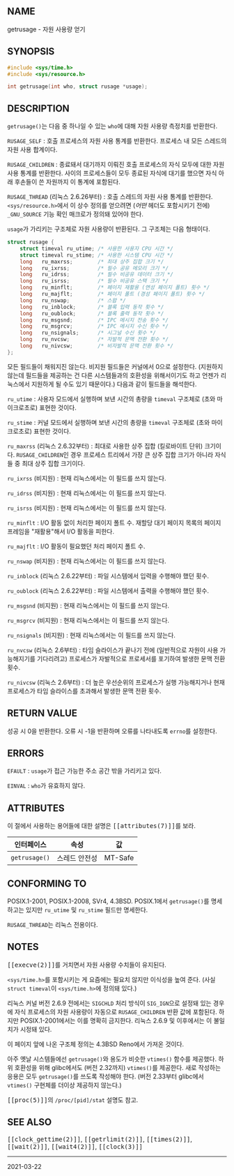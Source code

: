 ## NAME

getrusage - 자원 사용량 얻기

## SYNOPSIS

```c
#include <sys/time.h>
#include <sys/resource.h>

int getrusage(int who, struct rusage *usage);
```

## DESCRIPTION

`getrusage()`는 다음 중 하나일 수 있는 `who`에 대해 자원 사용량 측정치를 반환한다.

`RUSAGE_SELF`
:   호출 프로세스의 자원 사용 통계를 반환한다. 프로세스 내 모든 스레드의 자원 사용 합계이다.

`RUSAGE_CHILDREN`
:   종료돼서 대기까지 이뤄진 호출 프로세스의 자식 모두에 대한 자원 사용 통계를 반환한다. 사이의 프로세스들이 모두 종료된 자식에 대기를 했으면 자식 아래 후손들이 쓴 자원까지 이 통계에 포함된다.

`RUSAGE_THREAD` (리눅스 2.6.26부터)
:   호출 스레드의 자원 사용 통계를 반환한다. `<sys/resource.h>`에서 이 상수 정의를 얻으려면 (*어떤* 헤더도 포함시키기 전에) `_GNU_SOURCE` 기능 확인 매크로가 정의돼 있어야 한다.

`usage`가 가리키는 구조체로 자원 사용량이 반환된다. 그 구조체는 다음 형태이다.

```c
struct rusage {
    struct timeval ru_utime; /* 사용한 사용자 CPU 시간 */
    struct timeval ru_stime; /* 사용한 시스템 CPU 시간 */
    long   ru_maxrss;        /* 최대 상주 집합 크기 */
    long   ru_ixrss;         /* 필수 공유 메모리 크기 */
    long   ru_idrss;         /* 필수 비공유 데이터 크기 */
    long   ru_isrss;         /* 필수 비공유 스택 크기 */
    long   ru_minflt;        /* 페이지 재활용 (연성 페이지 폴트) 횟수 */
    long   ru_majflt;        /* 페이지 폴트 (경성 페이지 폴트) 횟수 */
    long   ru_nswap;         /* 스왑 */
    long   ru_inblock;       /* 블록 입력 동작 횟수 */
    long   ru_oublock;       /* 블록 출력 동작 횟수 */
    long   ru_msgsnd;        /* IPC 메시지 전송 횟수 */
    long   ru_msgrcv;        /* IPC 메시지 수신 횟수 */
    long   ru_nsignals;      /* 시그널 수신 횟수 */
    long   ru_nvcsw;         /* 자발적 문맥 전환 횟수 */
    long   ru_nivcsw;        /* 비자발적 문맥 전환 횟수 */
};
```

모든 필드들이 채워지진 않는다. 비지원 필드들은 커널에서 0으로 설정한다. (지원하지 않는데 필드들을 제공하는 건 다른 시스템들과의 호환성을 위해서이기도 하고 언젠가 리눅스에서 지원하게 될 수도 있기 때문이다.) 다음과 같이 필드들을 해석한다.

`ru_utime`
:   사용자 모드에서 실행하며 보낸 시간의 총량을 `timeval` 구조체로 (초와 마이크로초로) 표현한 것이다.

`ru_stime`
:   커널 모드에서 실행하며 보낸 시간의 총량을 `timeval` 구조체로 (초와 마이크로초로) 표현한 것이다.

`ru_maxrss` (리눅스 2.6.32부터)
:   최대로 사용한 상주 집합 (킬로바이트 단위) 크기이다. `RUSAGE_CHILDREN`인 경우 프로세스 트리에서 가장 큰 상주 집합 크기가 아니라 자식들 중 최대 상주 집합 크기이다.

`ru_ixrss` (비지원)
:   현재 리눅스에서는 이 필드를 쓰지 않는다.

`ru_idrss` (비지원)
:   현재 리눅스에서는 이 필드를 쓰지 않는다.

`ru_isrss` (비지원)
:   현재 리눅스에서는 이 필드를 쓰지 않는다.

`ru_minflt`
:   I/O 활동 없이 처리한 페이지 폴트 수. 재할당 대기 페이지 목록의 페이지 프레임을 "재활용"해서 I/O 활동을 피한다.

`ru_majflt`
:   I/O 활동이 필요했던 처리 페이지 폴트 수.

`ru_nswap` (비지원)
:   현재 리눅스에서는 이 필드를 쓰지 않는다.

`ru_inblock` (리눅스 2.6.22부터)
:   파일 시스템에서 입력을 수행해야 했던 횟수.

`ru_oublock` (리눅스 2.6.22부터)
:   파일 시스템에서 출력을 수행해야 했던 횟수.

`ru_msgsnd` (비지원)
:   현재 리눅스에서는 이 필드를 쓰지 않는다.

`ru_msgrcv` (비지원)
:   현재 리눅스에서는 이 필드를 쓰지 않는다.

`ru_nsignals` (비지원)
:   현재 리눅스에서는 이 필드를 쓰지 않는다.

`ru_nvcsw` (리눅스 2.6부터)
:   타임 슬라이스가 끝나기 전에 (일반적으로 자원이 사용 가능해지기를 기다리려고) 프로세스가 자발적으로 프로세서를 포기하여 발생한 문맥 전환 횟수.

`ru_nivcsw` (리눅스 2.6부터)
:   더 높은 우선순위의 프로세스가 실행 가능해지거나 현재 프로세스가 타임 슬라이스를 초과해서 발생한 문맥 전환 횟수.

## RETURN VALUE

성공 시 0을 반환한다. 오류 시 -1을 반환하며 오류를 나타내도록 `errno`를 설정한다.

## ERRORS

`EFAULT`
:   `usage`가 접근 가능한 주소 공간 밖을 가리키고 있다.

`EINVAL`
:   `who`가 유효하지 않다.

## ATTRIBUTES

이 절에서 사용하는 용어들에 대한 설명은 <tt>[[attributes(7)]]</tt>를 보라.

| 인터페이스 | 속성 | 값 |
| --- | --- | --- |
| `getrusage()` | 스레드 안전성 | MT-Safe |

## CONFORMING TO

POSIX.1-2001, POSIX.1-2008, SVr4, 4.3BSD. POSIX.1에서 `getrusage()`를 명세하고는 있지만 `ru_utime` 및 `ru_stime` 필드만 명세한다.

`RUSAGE_THREAD`는 리눅스 전용이다.

## NOTES

<tt>[[execve(2)]]</tt>를 거치면서 자원 사용량 수치들이 유지된다.

`<sys/time.h>`를 포함시키는 게 요즘에는 필요치 않지만 이식성을 높여 준다. (사실 `struct timeval`이 `<sys/time.h>`에 정의돼 있다.)

리눅스 커널 버전 2.6.9 전에서는 `SIGCHLD` 처리 방식이 `SIG_IGN`으로 설정돼 있는 경우에 자식 프로세스의 자원 사용량이 자동으로 `RUSAGE_CHILDREN` 반환 값에 포함된다. 하지만 POSIX.1-2001에서는 이를 명확히 금지한다. 리눅스 2.6.9 및 이후에서는 이 불일치가 시정돼 있다.

이 페이지 앞에 나온 구조체 정의는 4.3BSD Reno에서 가져온 것이다.

아주 옛날 시스템들에선 `getrusage()`와 용도가 비슷한 `vtimes()` 함수를 제공했다. 하위 호환성을 위해 glibc에서도 (버전 2.32까지) `vtimes()`를 제공한다. 새로 작성하는 응용은 모두 `getrusage()`를 쓰도록 작성해야 한다. (버전 2.33부터 glibc에서 `vtimes()` 구현체를 더이상 제공하지 않는다.)

<tt>[[proc(5)]]</tt>의 `/proc/[pid]/stat` 설명도 참고.

## SEE ALSO

<tt>[[clock_gettime(2)]]</tt>, <tt>[[getrlimit(2)]]</tt>, <tt>[[times(2)]]</tt>, <tt>[[wait(2)]]</tt>, <tt>[[wait4(2)]]</tt>, <tt>[[clock(3)]]</tt>

----

2021-03-22
